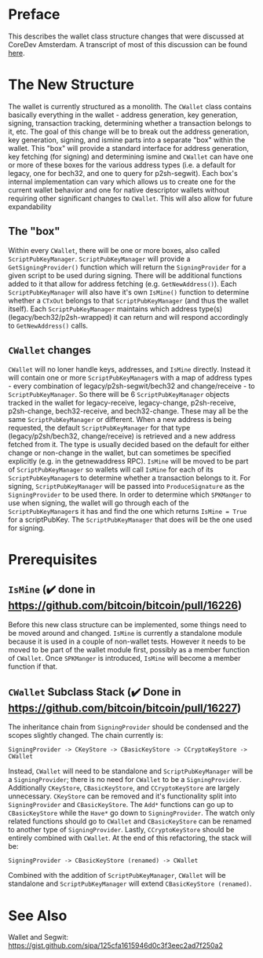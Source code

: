 # Preface

This describes the wallet class structure changes that were discussed at CoreDev Amsterdam. A transcript of most of this discussion can be found [here](http://diyhpl.us/wiki/transcripts/bitcoin-core-dev-tech/2019-06-05-wallet-architecture/).

# The New Structure

The wallet is currently structured as a monolith. The `CWallet` class contains basically everything in the wallet - address generation, key generation, signing, transaction tracking, determining whether a transaction belongs to it, etc. The goal of this change will be to break out the address generation, key generation, signing, and ismine parts into a separate "box" within the wallet. This "box" will provide a standard interface for address generation, key fetching (for signing) and determining ismine and `CWallet` can have one or more of these boxes for the various address types (i.e. a default for legacy, one for bech32, and one to query for p2sh-segwit). Each box's internal implementation can vary which allows us to create one for the current wallet behavior and one for native descriptor wallets without requiring other significant changes to `CWallet`. This will also allow for future expandability

## The "box"

Within every `CWallet`, there will be one or more boxes, also called `ScriptPubKeyManager`. `ScriptPubKeyManager` will provide a `GetSigningProvider()` function which will return the `SigningProvider` for a given script to be used during signing. There will be additional functions added to it that allow for address fetching (e.g. `GetNewAddress()`). Each `ScriptPubKeyManager` will also have it's own `IsMine()` function to determine whether a `CTxOut` belongs to that `ScriptPubKeyManager` (and thus the wallet itself). Each `ScriptPubKeyManager` maintains which address type(s) (legacy/bech32/p2sh-wrapped) it can return and will respond accordingly to `GetNewAddress()` calls.

## `CWallet` changes

`CWallet` will no loner handle keys, addresses, and `IsMine` directly. Instead it will contain one or more `ScriptPubKeyManager`s with a map of address types - every combination of legacy/p2sh-segwit/bech32 and change/receive - to `ScriptPubKeyManager`. So there will be 6 `ScriptPubKeyManager` objects tracked in the wallet for legacy-receive, legacy-change, p2sh-receive, p2sh-change, bech32-receive, and bech32-change. These may all be the same `ScriptPubKeyManager` or different. When a new address is being requested, the default `ScriptPubKeyManager` for that type (legacy/p2sh/bech32, change/receive) is retrieved and a new address fetched from it. The type is usually decided based on the default for either change or non-change in the wallet, but can sometimes be specified explicitly (e.g. in the getnewaddress RPC). `IsMine` will be moved to be part of `ScriptPubKeyManager` so wallets will call `IsMine` for each of its `ScriptPubKeyManager`s to determine whether a transaction belongs to it. For signing, `ScriptPubKeyManager` will be passed into `ProduceSignature` as the `SigningProvider` to be used there. In order to determine which `SPKManger` to use when signing, the wallet will go through each of the `ScriptPubKeyManager`s it has and find the one which returns `IsMine = True` for a scriptPubKey. The `ScriptPubKeyManager` that does will be the one used for signing.

# Prerequisites

## `IsMine` (:heavy_check_mark: done in https://github.com/bitcoin/bitcoin/pull/16226)

Before this new class structure can be implemented, some things need to be moved around and changed. `IsMine` is currently a standalone module because it is used in a couple of non-wallet tests. However it needs to be moved to be part of the wallet module first, possibly as a member function of `CWallet`. Once `SPKManger` is introduced, `IsMine` will become a member function if that.

## `CWallet` Subclass Stack (:heavy_check_mark: Done in https://github.com/bitcoin/bitcoin/pull/16227)

The inheritance chain from `SigningProvider` should be condensed and the scopes slightly changed. The chain currently is:

```
SigningProvider -> CKeyStore -> CBasicKeyStore -> CCryptoKeyStore -> CWallet
```

Instead, `CWallet` will need to be standalone and `ScriptPubKeyManager` will be a `SigningProvider`; there is no need for `CWallet` to be a `SigningProvider`. Additionally `CKeyStore`, `CBasicKeyStore`, and `CCryptoKeyStore` are largely unnecessary. `CKeyStore` can be removed and it's functionality split into `SigningProvider` and `CBasicKeyStore`. The `Add*` functions can go up to `CBasicKeyStore` while the `Have*` go down to `SigningProvider`. The watch only related functions should go to `CWallet` and `CBasicKeyStore` can be renamed to another type of `SigningProvider`. Lastly, `CCryptoKeyStore` should be entirely combined with `CWallet`. At the end of this refactoring, the stack will be:

```
SigningProvider -> CBasicKeyStore (renamed) -> CWallet
```
Combined with the addition of `ScriptPubKeyManager`, `CWallet` will be standalone and `ScriptPubKeyManager` will extend `CBasicKeyStore (renamed)`.

# See Also

Wallet and Segwit: https://gist.github.com/sipa/125cfa1615946d0c3f3eec2ad7f250a2